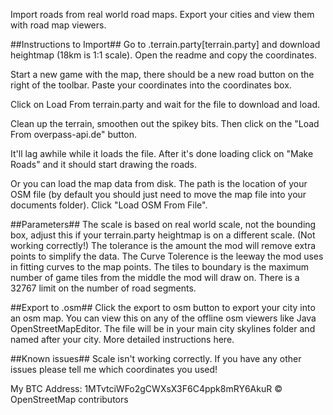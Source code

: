 Import roads from real world road maps. Export your cities and view them with road map viewers.

##Instructions to Import##
Go to .terrain.party[terrain.party] and download heightmap (18km is 1:1 scale). Open the readme and copy the coordinates. 

Start a new game with the map, there should be a new road button on the right of the toolbar. Paste your coordinates into the coordinates box. 

Click on Load From terrain.party and wait for the file to download and load. 

Clean up the terrain, smoothen out the spikey bits. Then click on the "Load From overpass-api.de" button. 

It'll lag awhile while it loads the file. After it's done loading click on "Make Roads" and it should start drawing the roads.

Or you can load the map data from disk. The path is the location of your OSM file (by default you should just need to move the map file into your documents folder). Click "Load OSM From File". 

##Parameters##
The scale is based on real world scale, not the bounding box, adjust this if your terrain.party heightmap is on a different scale. (Not working correctly!) The tolerance is the amount the mod will remove extra points to simplify the data. The Curve Tolerence is the leeway the mod uses in fitting curves to the map points. The tiles to boundary is the maximum number of game tiles from the middle the mod will draw on. There is a 32767 limit on the number of road segments. 

##Export to .osm##
Click the export to osm button to export your city into an osm map. You can view this on any of the offline osm viewers like Java OpenStreetMapEditor. The file will be in your main city skylines folder and named after your city. More detailed instructions here. 

##Known issues##
Scale isn't working correctly. If you have any other issues please tell me which coordinates you used! 

My BTC Address: 1MTvtciWFo2gCWXsX3F6C4ppk8mRY6AkuR
© OpenStreetMap contributors
